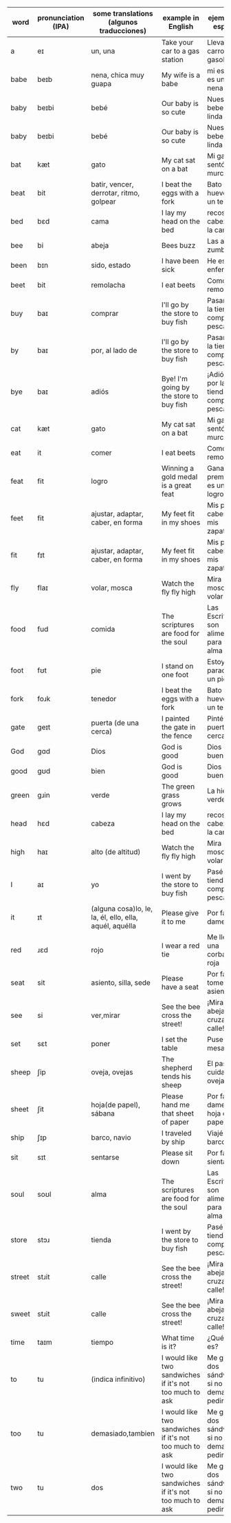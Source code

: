 |word|pronunciation (IPA)|some translations (algunos traducciones)|example in English|ejemplo en español|
|----|----|----|----|----|
|a|eɪ|un, una|Take your car to a gas station|Lleva tu carro a una gasolinera|
|babe|beɪb|nena, chica muy guapa|My wife is a babe|mi esposa es una nena|
|baby|beɪbi|bebé|Our baby is so cute|Nuestra bebe es tan linda|
|baby|beɪbi|bebé|Our baby is so cute|Nuestra bebe es tan linda|
|bat|kæt|gato|My cat sat on a bat|Mi gato se sentó en un murciélago|
|beat|bit|batir, vencer, derrotar, ritmo, golpear|I beat the eggs with a fork|Bato los huevos con un tenedor|
|bed|bɛd|cama|I lay my head on the bed|recosto mi cabeza en la cama|
|bee|bi|abeja|Bees buzz|Las abejas zumban|
|been|bɪn|sido, estado|I have been sick|He estado enfermo|
|beet|bit|remolacha|I eat beets|Como remolachas|
|buy|baɪ|comprar|I'll go by the store to buy fish|Pasaré por la tienda a comprar pescado|
|by|baɪ|por, al lado de|I'll go by the store to buy fish|Pasaré por la tienda a comprar pescado|
|bye|baɪ|adiós|Bye! I'm going by the store to buy fish|¡Adiós! Voy por la tienda a comprar pescado|
|cat|kæt|gato|My cat sat on a bat|Mi gato se sentó en un murciélago|
|eat|it|comer|I eat beets|Como remolachas|
|feat|fit|logro|Winning a gold medal is a great feat|Ganando el premio oro es un gran logro|
|feet|fit|ajustar, adaptar, caber, en forma|My feet fit in my shoes|Mis pies caben en mis zapatos|
|fit|fɪt|ajustar, adaptar, caber, en forma|My feet fit in my shoes|Mis pies caben en mis zapatos|
|fly|flaɪ|volar, mosca|Watch the fly fly high|Mira la mosca volar alto|
|food|fud|comida|The scriptures are food for the soul|Las Escrituras son alimento para el alma|
|foot|fʊt|pie|I stand on one foot|Estoy parado en un pie|
|fork|foɹk|tenedor|I beat the eggs with a fork|Bato los huevos con un tenedor|
|gate|ɡeɪt|puerta (de una cerca)|I painted the gate in the fence|Pinté la puerta en la cerca|
|God|ɡɑd|Dios|God is good|Dios es bueno|
|good|gʊd|bien|God is good|Dios es bueno|
|green|gɹin|verde|The green grass grows|La hierba verde crece|
|head|hɛd|cabeza|I lay my head on the bed|recosto mi cabeza en la cama|
|high|haɪ|alto (de altitud)|Watch the fly fly high|Mira la mosca volar alto|
|I|aɪ|yo|I went by the store to buy fish|Pasé por la tienda a comprar pescado|
|it|ɪt|(alguna cosa)lo, le, la, él, ello, ella, aquél, aquélla|Please give it to me|Por favor, damelo|
|red|ɹɛd|rojo|I wear a red tie|Me llevo una corbata roja|
|seat|sit|asiento, silla, sede|Please have a seat|Por favor, tome asiento|
|see|si|ver,mirar|See the bee cross the street!|¡Mira la abeja cruzar la calle!|
|set|sɛt|poner|I set the table|Puse la mesa|
|sheep|ʃip|oveja, ovejas|The shepherd tends his sheep|El pastor cuida a sus ovejas|
|sheet|ʃit|hoja(de papel), sábana|Please hand me that sheet of paper|Por favor, dame aquel hoja de papel|
|ship|ʃɪp|barco, navio|I traveled by ship|Viajé en barco|
|sit|sɪt|sentarse|Please sit down|Por favor, sientase|
|soul|soʊl|alma|The scriptures are food for the soul|Las Escrituras son alimento para el alma|
|store|stɔɹ|tienda|I went by the store to buy fish|Pasé por la tienda a comprar pescado|
|street|stɹit|calle|See the bee cross the street!|¡Mira la abeja cruzar la calle!|
|sweet|stɹit|calle|See the bee cross the street!|¡Mira la abeja cruzar la calle!|
|time|taɪm|tiempo|What time is it?|¿Qué hora es?|
|to|tu|(indica infinitivo)|I would like two sandwiches if it's not too much to ask|Me gustaría dos sándwiches si no es demasiado pedir|
|too|tu|demasiado,tambien|I would like two sandwiches if it's not too much to ask|Me gustaría dos sándwiches si no es demasiado pedir|
|two|tu|dos|I would like two sandwiches if it's not too much to ask|Me gustaría dos sándwiches si no es demasiado pedir|
